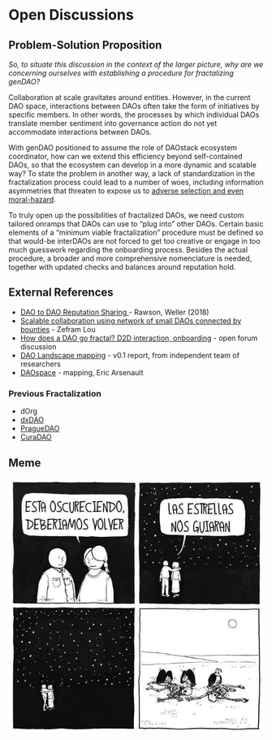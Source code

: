 # Open Discussions

## Problem-Solution Proposition

_So, to situate this discussion in the context of the larger picture, why are we concerning ourselves with establishing a procedure for fractalizing genDAO?_

Collaboration at scale gravitates around entities.  However, in the current DAO space, interactions between DAOs often take the form of initiatives by specific members.  In other words, the processes by which individual DAOs translate member sentiment into governance action do not yet accommodate interactions between DAOs.  

With genDAO positioned to assume the role of DAOstack ecosystem coordinator, how can we extend this efficiency beyond self-contained DAOs, so that the ecosystem can develop in a more dynamic and scalable way?  To state the problem in another way, a lack of standardization in the fractalization process could lead to a number of woes, including information asymmetries that threaten to expose us to [adverse selection and even moral-hazard](https://www.investopedia.com/ask/answers/042415/what-difference-between-moral-hazard-and-adverse-selection.asp).  

To truly open up the possibilities of fractalized DAOs, we need custom tailored onramps that DAOs can use to “plug into” other DAOs.  Certain basic elements of a “minimum viable fractalization” procedure must be defined so that would-be interDAOs are not forced to get too creative or engage in too much guesswork regarding the onboarding process. Besides the actual procedure, a broader and more comprehensive nomenclature is needed, together with updated checks and balances around reputation hold.

## External References

* [DAO to DAO Reputation Sharing ](https://daotalk.org/t/dao-to-dao-reputation-sharing-models/342)- Rawson, Weller \(2018\)
* [Scalable collaboration using network of small DAOs connected by bounties](https://daotalk.org/t/scalable-collaboration-using-network-of-small-daos-connected-by-bounties/497) - Zefram Lou
* [How does a DAO go fractal? D2D interaction, onboarding](https://daotalk.org/t/how-does-a-dao-go-fractal-d2d-interaction-onboarding/571) - open forum discussion
* [DAO Landscape mapping](%20https://daolandscape.today/) - v0.1 report, from independent team of researchers
* [DAOspace](https://www.daospace.org) - mapping, Eric Arsenault

### Previous Fractalization

* dOrg
* [dxDAO](https://alchemy.daostack.io/dao/0x294f999356ed03347c7a23bcbcf8d33fa41dc830/proposal/0x91e5698c4135010c2d5fc9f99fcff88450fcc45596f8baff3666fa7cd855a00f)
* [PragueDAO](https://alchemy.daostack.io/dao/0x294f999356ed03347c7a23bcbcf8d33fa41dc830/proposal/0xaebc8d96eb20025fe429bdcea60edaac8febe1d6503a3f4e2cada2cb2afbaf33)
* [CuraDAO](https://alchemy.daostack.io/dao/0x294f999356ed03347c7a23bcbcf8d33fa41dc830/proposal/0xab0abf6fe23e9a2586a8352eae997fd590b601b1d53a4b1e23c2084953ac8f06)

## Meme

![&quot;It&apos;s getting dark, we should head back&quot; &quot;The stars will guide us&quot; &quot;...&quot;](.gitbook/assets/estrelas-nos-guiarao.jpg)

